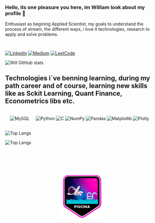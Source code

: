 ### Hello, its one pleasure you here, im William look about my profile 👋

<p>Enthusiast as begining  Applied Scientist, my goals to understand the process of stream, the different ways, i love it technologies, research to apply and solve problems.</p>
<br>

[![Linkedin](https://img.shields.io/badge/LinkedIn-0077B5?style=for-the-badge&logo=linkedin&logoColor=white)](https://www.linkedin.com/in/william-v1/)
[![Medium](	https://img.shields.io/badge/Medium-12100E?style=for-the-badge&logo=medium&logoColor=white)](https://medium.com/@wvmwill)
[![LeetCode](https://img.shields.io/badge/-LeetCode-FFA116?style=for-the-badge&logo=LeetCode&logoColor=black)](https://leetcode.com/will787/)


![Will GitHub stats](https://github-readme-stats.vercel.app/api?username=will787&show_icons=true&theme=tokyonight)


## Technologies i`ve benning learning, during my path career and of course, learning new skills like as Sckit Learning, Quant Finance, Econometrics libs etc.

<div style="inline_block"><br/>
    <img align="center" alt="MySQL" src="https://img.shields.io/badge/MySQL-00000F?style=for-the-badge&logo=mysql&logoColor=white">
    <img align="center" alt="Python" src="https://img.shields.io/badge/Python-3776AB?style=for-the-badge&logo=python&logoColor=white">
    <img align="center" alt="C" src="https://img.shields.io/badge/C-00599C?style=for-the-badge&logo=c&logoColor=white">
    <img align="center" alt="NumPy" src="https://img.shields.io/badge/NumPy-003366?style=for-the-badge&logo=numpy&logoColor=white">
    <img align="center" alt="Pandas" src="https://img.shields.io/badge/pandas-150458?style=for-the-badge&logo=pandas&logoColor=white">
    <img align="center" alt="Matplotlib" src="https://img.shields.io/badge/Matplotlib-FF7F0E?style=for-the-badge&logo=matplotlib&logoColor=white">
    <img align="center" alt="Plotly" src="https://img.shields.io/badge/Plotly-3F4F75?style=for-the-badge&logo=plotly&logoColor=white">
</div>


<div style="inline_block"><br/>

![Top Langs](https://github-readme-stats.vercel.app/api/top-langs/?username=will787&hide_progress=true)

![Top Langs](https://github-readme-stats.vercel.app/api/top-langs/?username=will787&layout=compact)
</div><br>


<br><br>
<div style="inline-block" align="center">
<img align="center" alt="Piscine" src="image/piscine2.png">
